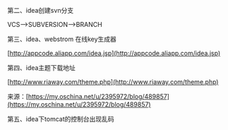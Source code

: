 第二、idea创建svn分支

VCS—&gt;SUBVERSION—&gt;BRANCH

第三、idea、webstrom 在线key生成器

[http://appcode.aliapp.com/idea.jsp](http://appcode.aliapp.com/idea.jsp)

第四、idea主题下载地址

[http://www.riaway.com/theme.php](http://www.riaway.com/theme.php)

来源：[https://my.oschina.net/u/2395972/blog/489857](https://my.oschina.net/u/2395972/blog/489857)

第五、idea下tomcat的控制台出现乱码

